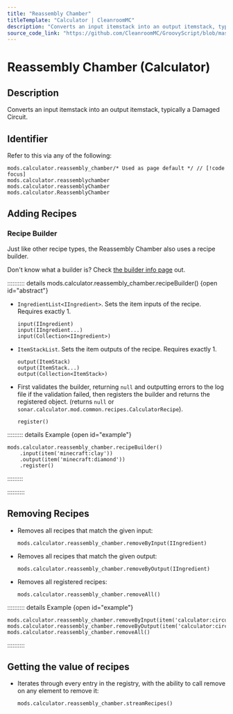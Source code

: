 ```yaml
---
title: "Reassembly Chamber"
titleTemplate: "Calculator | CleanroomMC"
description: "Converts an input itemstack into an output itemstack, typically a Damaged Circuit."
source_code_link: "https://github.com/CleanroomMC/GroovyScript/blob/master/src/main/java/com/cleanroommc/groovyscript/compat/mods/calculator/ReassemblyChamber.java"
---
```


# Reassembly Chamber (Calculator)

## Description

Converts an input itemstack into an output itemstack, typically a Damaged Circuit.

## Identifier

Refer to this via any of the following:

```groovy:no-line-numbers {1}
mods.calculator.reassembly_chamber/* Used as page default */ // [!code focus]
mods.calculator.reassemblychamber
mods.calculator.reassemblyChamber
mods.calculator.ReassemblyChamber
```


## Adding Recipes

### Recipe Builder

Just like other recipe types, the Reassembly Chamber also uses a recipe builder.

Don't know what a builder is? Check [the builder info page](../../introduction/builder.md) out.

:::::::::: details mods.calculator.reassembly_chamber.recipeBuilder() {open id="abstract"}
- `IngredientList<IIngredient>`. Sets the item inputs of the recipe. Requires exactly 1.

    ```groovy:no-line-numbers
    input(IIngredient)
    input(IIngredient...)
    input(Collection<IIngredient>)
    ```

- `ItemStackList`. Sets the item outputs of the recipe. Requires exactly 1.

    ```groovy:no-line-numbers
    output(ItemStack)
    output(ItemStack...)
    output(Collection<ItemStack>)
    ```

- First validates the builder, returning `null` and outputting errors to the log file if the validation failed, then registers the builder and returns the registered object. (returns `null` or `sonar.calculator.mod.common.recipes.CalculatorRecipe`).

    ```groovy:no-line-numbers
    register()
    ```

::::::::: details Example {open id="example"}
```groovy:no-line-numbers
mods.calculator.reassembly_chamber.recipeBuilder()
    .input(item('minecraft:clay'))
    .output(item('minecraft:diamond'))
    .register()
```

:::::::::

::::::::::

## Removing Recipes

- Removes all recipes that match the given input:

    ```groovy:no-line-numbers
    mods.calculator.reassembly_chamber.removeByInput(IIngredient)
    ```

- Removes all recipes that match the given output:

    ```groovy:no-line-numbers
    mods.calculator.reassembly_chamber.removeByOutput(IIngredient)
    ```

- Removes all registered recipes:

    ```groovy:no-line-numbers
    mods.calculator.reassembly_chamber.removeAll()
    ```

:::::::::: details Example {open id="example"}
```groovy:no-line-numbers
mods.calculator.reassembly_chamber.removeByInput(item('calculator:circuitdamaged:12'))
mods.calculator.reassembly_chamber.removeByOutput(item('calculator:circuitboard:13'))
mods.calculator.reassembly_chamber.removeAll()
```

::::::::::

## Getting the value of recipes

- Iterates through every entry in the registry, with the ability to call remove on any element to remove it:

    ```groovy:no-line-numbers
    mods.calculator.reassembly_chamber.streamRecipes()
    ```

